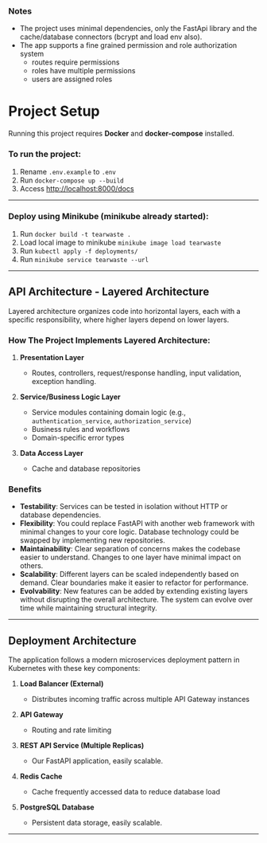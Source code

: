 ### Notes
- The project uses minimal dependencies, only the FastApi library and the cache/database connectors (bcrypt and load env also).
- The app supports a fine grained permission and role authorization system
  - routes require permissions
  - roles have multiple permissions
  - users are assigned roles


# Project Setup

Running this project requires **Docker** and **docker-compose** installed.

### To run the project:
1. Rename `.env.example` to `.env`
2. Run `docker-compose up --build`
3. Access [http://localhost:8000/docs](http://localhost:8000/docs)
---

### Deploy using Minikube (minikube already started):
1. Run `docker build -t tearwaste .`
2. Load local image to minikube `minikube image load tearwaste`
3. Run `kubectl apply -f deployments/`
4. Run `minikube service tearwaste --url`
---


## API Architecture - Layered Architecture

Layered architecture organizes code into horizontal layers, each with a specific responsibility, where higher layers depend on lower layers.

### How The Project Implements Layered Architecture:

1. **Presentation Layer**
   - Routes, controllers, request/response handling, input validation, exception handling.

2. **Service/Business Logic Layer**
   - Service modules containing domain logic (e.g., `authentication_service`, `authorization_service`)
   - Business rules and workflows
   - Domain-specific error types

3. **Data Access Layer**
   - Cache and database repositories

### Benefits

- **Testability**: Services can be tested in isolation without HTTP or database dependencies.
- **Flexibility**: You could replace FastAPI with another web framework with minimal changes to your core logic. Database technology could be swapped by implementing new repositories.
- **Maintainability**: Clear separation of concerns makes the codebase easier to understand. Changes to one layer have minimal impact on others.
- **Scalability**: Different layers can be scaled independently based on demand. Clear boundaries make it easier to refactor for performance.
- **Evolvability**: New features can be added by extending existing layers without disrupting the overall architecture. The system can evolve over time while maintaining structural integrity.

---

## Deployment Architecture

The application follows a modern microservices deployment pattern in Kubernetes with these key components:

1. **Load Balancer (External)**
   - Distributes incoming traffic across multiple API Gateway instances

2. **API Gateway**
   - Routing and rate limiting

3. **REST API Service (Multiple Replicas)**
   - Our FastAPI application, easily scalable.

4. **Redis Cache**
   - Cache frequently accessed data to reduce database load

5. **PostgreSQL Database**
   - Persistent data storage, easily scalable.

---

